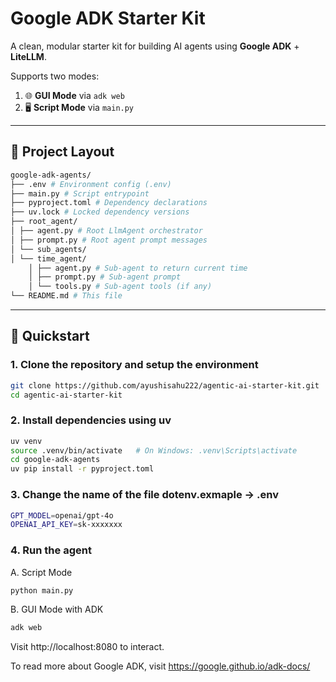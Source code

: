 # Google ADK Starter Kit

A clean, modular starter kit for building AI agents using **Google ADK** + **LiteLLM**.

Supports two modes:
1. 🌐 **GUI Mode** via `adk web`
2. 🖥️ **Script Mode** via `main.py`

---

## 📁 Project Layout
```bash
google-adk-agents/
├── .env # Environment config (.env)
├── main.py # Script entrypoint
├── pyproject.toml # Dependency declarations
├── uv.lock # Locked dependency versions
├── root_agent/
│ ├── agent.py # Root LlmAgent orchestrator
│ ├── prompt.py # Root agent prompt messages
│ └── sub_agents/
│ └── time_agent/
    │ ├── agent.py # Sub-agent to return current time
    │ ├── prompt.py # Sub-agent prompt
    │ └── tools.py # Sub-agent tools (if any)
└── README.md # This file
```

---
## 🚀 Quickstart

### 1. Clone the repository and setup the environment

```bash
git clone https://github.com/ayushisahu222/agentic-ai-starter-kit.git
cd agentic-ai-starter-kit
```

### 2. Install dependencies using uv
```bash
uv venv 
source .venv/bin/activate   # On Windows: .venv\Scripts\activate
cd google-adk-agents
uv pip install -r pyproject.toml
```

### 3. Change the name of the file dotenv.exmaple -> .env
```bash
GPT_MODEL=openai/gpt-4o
OPENAI_API_KEY=sk-xxxxxxx
```

### 4. Run the agent
A. Script Mode
```bash
python main.py
```
B. GUI Mode with ADK
```bash
adk web
```
Visit http://localhost:8080 to interact.

To read more about Google ADK, visit https://google.github.io/adk-docs/
